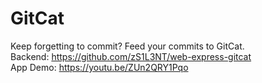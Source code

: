 # GitCat
Keep forgetting to commit? Feed your commits to GitCat.<br>
Backend: https://github.com/zS1L3NT/web-express-gitcat <br>
App Demo: https://youtu.be/ZUn2QRY1Pqo
